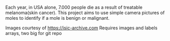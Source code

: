 Each year, in USA alone, 7.000 people die as a result of treatable melanoma(skin cancer). This project aims to use simple camera pictures of moles to identify if a mole is benign or malignant.

Images courtesy of https://isic-archive.com
Requires images and labels arrays, two big for git repo